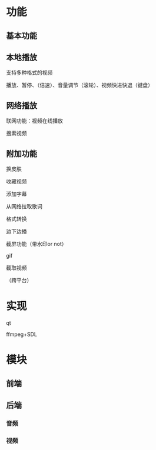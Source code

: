 # 功能

## 基本功能

## 本地播放

支持多种格式的视频

播放、暂停、（倍速）、音量调节（滚轮）、视频快进快退（键盘）

## 网络播放

联网功能：视频在线播放

搜索视频

## 附加功能

换皮肤

收藏视频

添加字幕

从网络拉取歌词

格式转换

边下边播

截屏功能（带水印or not）

gif

截取视频

（跨平台）

# 实现

qt

ffmpeg+SDL





# 模块

## 前端

## 后端

### 音频

### 视频

